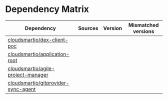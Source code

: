 # Dependency Matrix

Dependency | Sources | Version | Mismatched versions
---------- | ------- | ------- | -------------------
[cloudsmartio/dex-client-poc](https://github.com/cloudsmartio/dex-client-poc.git) |  | []() | 
[cloudsmartio/application-root](https://github.com/cloudsmartio/application-root.git) |  | []() | 
[cloudsmartio/agile-project-manager](https://github.com/cloudsmartio/agile-project-manager.git) |  | []() | 
[cloudsmartio/gitprovider-sync-agent](https://github.com/cloudsmartio/gitprovider-sync-agent.git) |  | []() | 
